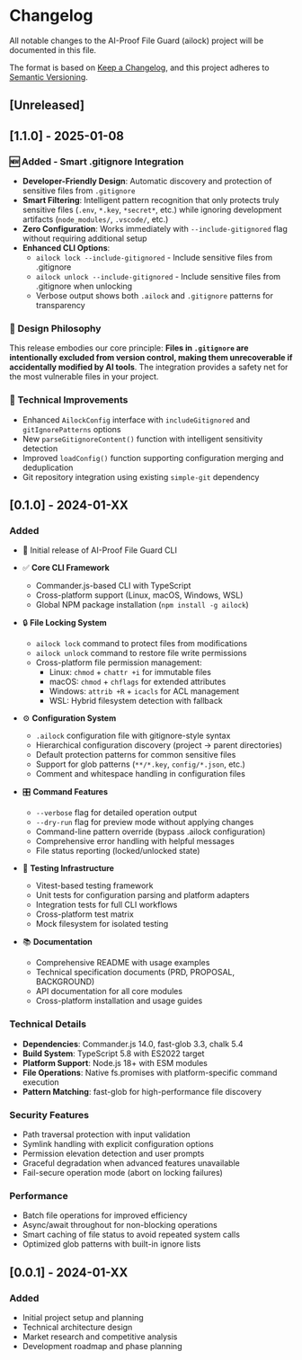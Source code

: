 # Changelog

All notable changes to the AI-Proof File Guard (ailock) project will be documented in this file.

The format is based on [Keep a Changelog](https://keepachangelog.com/en/1.0.0/),
and this project adheres to [Semantic Versioning](https://semver.org/spec/v2.0.0.html).

## [Unreleased]

## [1.1.0] - 2025-01-08

### 🆕 Added - Smart .gitignore Integration
- **Developer-Friendly Design**: Automatic discovery and protection of sensitive files from `.gitignore`
- **Smart Filtering**: Intelligent pattern recognition that only protects truly sensitive files (`.env`, `*.key`, `*secret*`, etc.) while ignoring development artifacts (`node_modules/`, `.vscode/`, etc.)
- **Zero Configuration**: Works immediately with `--include-gitignored` flag without requiring additional setup
- **Enhanced CLI Options**:
  - `ailock lock --include-gitignored` - Include sensitive files from .gitignore
  - `ailock unlock --include-gitignored` - Include sensitive files from .gitignore when unlocking
  - Verbose output shows both `.ailock` and `.gitignore` patterns for transparency

### 🧠 Design Philosophy
This release embodies our core principle: **Files in `.gitignore` are intentionally excluded from version control, making them unrecoverable if accidentally modified by AI tools**. The integration provides a safety net for the most vulnerable files in your project.

### 🔧 Technical Improvements
- Enhanced `AilockConfig` interface with `includeGitignored` and `gitIgnorePatterns` options
- New `parseGitignoreContent()` function with intelligent sensitivity detection
- Improved `loadConfig()` function supporting configuration merging and deduplication
- Git repository integration using existing `simple-git` dependency

## [0.1.0] - 2024-01-XX

### Added
- 🎉 Initial release of AI-Proof File Guard CLI
- ✅ **Core CLI Framework**
  - Commander.js-based CLI with TypeScript
  - Cross-platform support (Linux, macOS, Windows, WSL)
  - Global NPM package installation (`npm install -g ailock`)

- 🔒 **File Locking System**
  - `ailock lock` command to protect files from modifications
  - `ailock unlock` command to restore file write permissions
  - Cross-platform file permission management:
    - Linux: `chmod` + `chattr +i` for immutable files
    - macOS: `chmod` + `chflags` for extended attributes
    - Windows: `attrib +R` + `icacls` for ACL management
    - WSL: Hybrid filesystem detection with fallback

- ⚙️ **Configuration System**
  - `.ailock` configuration file with gitignore-style syntax
  - Hierarchical configuration discovery (project → parent directories)
  - Default protection patterns for common sensitive files
  - Support for glob patterns (`**/*.key`, `config/*.json`, etc.)
  - Comment and whitespace handling in configuration files

- 🎛️ **Command Features**
  - `--verbose` flag for detailed operation output
  - `--dry-run` flag for preview mode without applying changes
  - Command-line pattern override (bypass .ailock configuration)
  - Comprehensive error handling with helpful messages
  - File status reporting (locked/unlocked state)

- 🧪 **Testing Infrastructure**
  - Vitest-based testing framework
  - Unit tests for configuration parsing and platform adapters
  - Integration tests for full CLI workflows
  - Cross-platform test matrix
  - Mock filesystem for isolated testing

- 📚 **Documentation**
  - Comprehensive README with usage examples
  - Technical specification documents (PRD, PROPOSAL, BACKGROUND)
  - API documentation for all core modules
  - Cross-platform installation and usage guides

### Technical Details
- **Dependencies**: Commander.js 14.0, fast-glob 3.3, chalk 5.4
- **Build System**: TypeScript 5.8 with ES2022 target
- **Platform Support**: Node.js 18+ with ESM modules
- **File Operations**: Native fs.promises with platform-specific command execution
- **Pattern Matching**: fast-glob for high-performance file discovery

### Security Features
- Path traversal protection with input validation
- Symlink handling with explicit configuration options
- Permission elevation detection and user prompts
- Graceful degradation when advanced features unavailable
- Fail-secure operation mode (abort on locking failures)

### Performance
- Batch file operations for improved efficiency
- Async/await throughout for non-blocking operations
- Smart caching of file status to avoid repeated system calls
- Optimized glob patterns with built-in ignore lists

## [0.0.1] - 2024-01-XX

### Added
- Initial project setup and planning
- Technical architecture design
- Market research and competitive analysis
- Development roadmap and phase planning